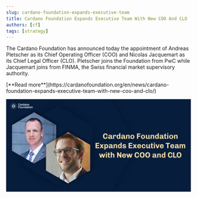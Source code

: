 ```yaml
---
slug: cardano-foundation-expands-executive-team
title: Cardano Foundation Expands Executive Team With New COO And CLO
authors: [cf]
tags: [strategy]
---
```


The Cardano Foundation has announced today the appointment of Andreas Pletscher as its Chief Operating Officer (COO) and Nicolas Jacquemart as its Chief Legal Officer (CLO). Pletscher joins the Foundation from PwC while Jacquemart joins from FINMA, the Swiss financial market supervisory authority. 

<div style={{ textAlign: 'right' }}>
[**Read more**](https://cardanofoundation.org/en/news/cardano-foundation-expands-executive-team-with-new-coo-and-clo/)
</div>

![Cardano Foundation Expands Executive Team With New COO And CLO](./banner.jpeg)